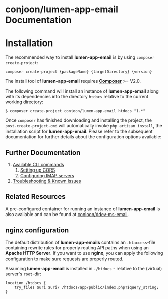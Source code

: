 # conjoon/lumen-app-email Documentation

# Installation
The recommended way to install **lumen-app-email** is by using `composer create-project`:

`composer create-project {packageName} {targetDirectory} {version}`

The install tool of **lumen-app-email** requires [**Composer**](https://getcomposer.org/) >= V2.0.

The following command will install an instance of **lumen-app-email** along with its dependencies into the directory
`htdocs` relative to the current working directory:

```shell
$ composer create-project conjoon/lumen-app-email htdocs "1.*" 
```

Once `composer` has finished downloading and installing the project, the `post-create-project-cmd` will automatically invoke
`php artisan install`, the installation script for **lumen-app-email**. Please refer to the subsequent documentation for
further details about the configuration options available:

## Further Documentation
 1. [Available CLI commands](./commands.md)
    1. [Setting up CORS](./cors.md)
    2. [Configuring IMAP servers](./imapserver.md)
 3. [Troubleshooting & Known Issues](./troubleshooting.md)

## Related Resources
A pre-configured container for running an instance of **lumen-app-email** is also available and can be found at 
[conjoon\/ddev-ms-email](https://github.com/conjoon/ddev-ms-email).

## nginx configuration
The default distribution of **lumen-app-emails** contains an `.htaccess`-file containing rewrite rules for properly
routing API paths when using an **Apache HTTP Server**.
If you want to use **nginx**, you can apply the following configuration to make sure requests are properly routed.

Assuming **lumen-app-email** is installed in `./htdocs` - relative to the (virtual) server's `root`-dir:

```apacheconf
location /htdocs {
    try_files $uri $uri/ /htdocs/app/public/index.php?$query_string;
}
```
